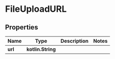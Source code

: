 
# FileUploadURL

## Properties
Name | Type | Description | Notes
------------ | ------------- | ------------- | -------------
**url** | **kotlin.String** |  | 



